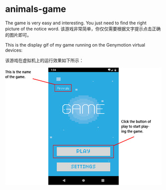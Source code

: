 # animals-game
The game is very easy and interesting. You just need to find the right picture of the notice word.
该游戏非常简单，你仅仅需要根据文字提示点击正确的图片即可。

This is the display gif of my game running on the Genymotion virtual devices:

该游戏在虚拟机上的运行效果如下所示：

![animals-game](display/picture1.png)

